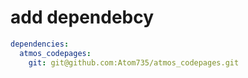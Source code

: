 # add dependebcy

```yaml
dependencies:
  atmos_codepages:
    git: git@github.com:Atom735/atmos_codepages.git
```
